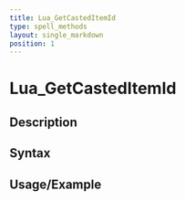 ```yaml
---
title: Lua_GetCastedItemId
type: spell_methods
layout: single_markdown
position: 1
---
```


# Lua_GetCastedItemId

## Description

## Syntax

## Usage/Example


